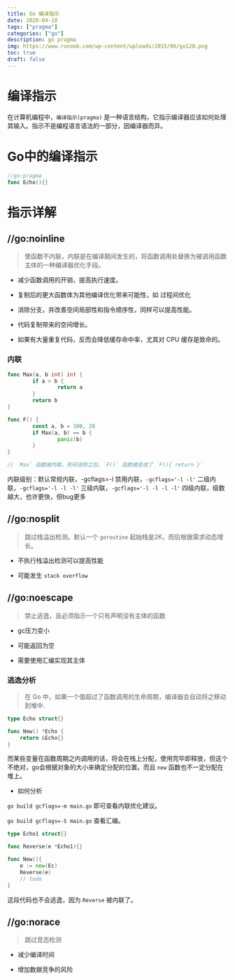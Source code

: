```yaml
---
title: Go 编译指示
date: 2020-04-18
tags: ["pragma"]
categories: ["go"]
description: go pragma
img: https://www.runoob.com/wp-content/uploads/2015/06/go128.png
toc: true
draft: false
---
```



# 编译指示

在计算机编程中，`编译指示(pragma)` 是一种语言结构，它指示编译器应该如何处理其输入。指示不是编程语言语法的一部分，因编译器而异。


# Go中的编译指示

```go
//go:pragma
func Echo(){}
```

# 指示详解

## //go:noinline

> 使函数不内联，内联是在编译期间发生的，将函数调用处替换为被调用函数主体的一种编译器优化手段。

+ 减少函数调用的开销，提高执行速度。

+ 复制后的更大函数体为其他编译优化带来可能性，如 过程间优化

+ 消除分支，并改善空间局部性和指令顺序性，同样可以提高性能。

+ 代码复制带来的空间增长。

+ 如果有大量重复代码，反而会降低缓存命中率，尤其对 CPU 缓存是致命的。


### 内联

```go
func Max(a, b int) int {
        if a > b {
                return a
        }
        return b
}

func F() {
        const a, b = 100, 20
        if Max(a, b) == b {
                panic(b)
        }
}

// `Max` 函数被内联，死码消除之后，`F()` 函数被变成了 `F(){ return }`
```

内联级别：默认常规内联，-gcflags=-l 禁用内联，`-gcflags='-l -l'` 二级内联，`-gcflags='-l -l -l'` 三级内联，`-gcflags='-l -l -l -l'` 四级内联，级数越大，也许更快，但bug更多 



## //go:nosplit

> 跳过栈溢出检测。默认一个 `goroutine` 起始栈是2K，而后根据需求动态增长。

+ 不执行栈溢出检测可以提高性能

+ 可能发生 `stack overflow`


## //go:noescape

> 禁止逃逸，且必须指示一个只有声明没有主体的函数

+ gc压力变小

+ 可能返回为空

+ 需要使用汇编实现其主体

### 逃逸分析

> 在 Go 中，如果一个值超过了函数调用的生命周期，编译器会自动将之移动到堆中.

```go
type Echo struct{}

func New() *Echo {
    return &Echo{}
}
```

而某些变量在函数周期之内调用的话，将会在栈上分配，使用完毕即释放，但这个不绝对，go会根据对象的大小来确定分配的位置。而且 `new` 函数也不一定分配在堆上。

+ 如何分析

`go build gcflags=-m main.go` 即可查看内联优化建议。

`go build gcflags=-S main.go` 查看汇编。

```go
type Echo1 struct{}

func Reverse(e *Echo1){}

func New(){
    e := new(Ec)
    Reverse(e)
    // todo
}
```

这段代码也不会逃逸，因为 `Reverse` 被内联了。


## //go:norace

> 跳过竞态检测

+ 减少编译时间

+ 增加数据竞争的风险